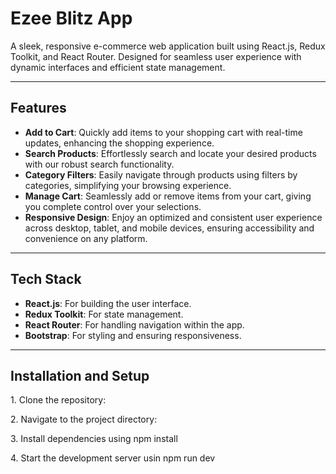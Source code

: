 <h1>Ezee Blitz App</h1>
<p>A sleek, responsive e-commerce web application built using React.js, Redux Toolkit, and React Router. Designed for seamless user experience with dynamic interfaces and efficient state management.</p>
<hr/>
<h2>Features</h2>
<ul>
<li><strong>Add to Cart</strong>: Quickly add items to your shopping cart with real-time updates, enhancing the shopping experience.</li>
<li><strong>Search Products</strong>: Effortlessly search and locate your desired products with our robust search functionality.</li>
<li><strong>Category Filters</strong>: Easily navigate through products using filters by categories, simplifying your browsing experience.</li>
<li><strong>Manage Cart</strong>: Seamlessly add or remove items from your cart, giving you complete control over your selections.</li>
<li><strong>Responsive Design</strong>: Enjoy an optimized and consistent user experience across desktop, tablet, and mobile devices, ensuring accessibility and convenience on any platform.</li>
</ul>
<hr/>
<h2>Tech Stack</h2>
  <ul>
 <li><strong>React.js</strong>: For building the user interface.</li>
 <li><strong>Redux Toolkit</strong>: For state management.</li>
 <li><strong>React Router</strong>: For handling navigation within the app.</li>
 <li><strong>Bootstrap</strong>: For styling and ensuring responsiveness.</li>
</ul>
<hr/>
<h2>Installation and Setup</h2>
<p>1. Clone the repository:</p>
<p>2. Navigate to the project directory:</p>
<p>3. Install dependencies using npm install</p>
<p>4. Start the development server usin npm run dev</p>
